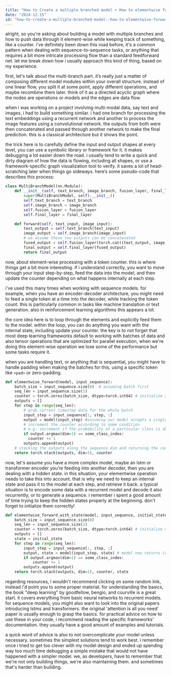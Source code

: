 ```yaml
---
title: "How to Create a multiple branched model + How to elementwise forward propagate a model and update a counter token?"
date: "2024-12-15"
id: "how-to-create-a-multiple-branched-model--how-to-elementwise-forward-propagate-a-model-and-update-a-counter-token"
---
```


alright, so you're asking about building a model with multiple branches and how to push data through it element-wise while keeping track of something, like a counter. i've definitely been down this road before, it's a common pattern when dealing with sequence-to-sequence tasks, or anything that requires a bit more intricate processing flow than a standard feedforward net. let me break down how i usually approach this kind of thing, based on my experience.

first, let's talk about the multi-branch part. it’s really just a matter of composing different model modules within your overall structure. instead of one linear flow, you split it at some point, apply different operations, and maybe recombine them later. think of it as a directed acyclic graph where the nodes are operations or models and the edges are data flow.

when i was working on a project involving multi-modal data, say text and images, i had to build something similar. i had one branch for processing the text embeddings using a recurrent network and another to process the image features using a convolutional network. the outputs from both were then concatenated and passed through another network to make the final prediction. this is a classical architecture but it shows the point.

the trick here is to carefully define the input and output shapes at every level, you can use a symbolic library or framework for it. it makes debugging a lot easier down the road. i usually tend to write a quick and dirty diagram of how the data is flowing, including all shapes, or use a framework-specific graph visualization tool to verify. it saves a lot of head-scratching later when things go sideways. here’s some pseudo-code that describes this process:

```python
class MultiBranchModel(nn.Module):
    def __init__(self, text_branch, image_branch, fusion_layer, final_layer):
        super(MultiBranchModel, self).__init__()
        self.text_branch = text_branch
        self.image_branch = image_branch
        self.fusion_layer = fusion_layer
        self.final_layer = final_layer

    def forward(self, text_input, image_input):
        text_output = self.text_branch(text_input)
        image_output = self.image_branch(image_input)
        # we assume these two outputs can be concatenated
        fused_output = self.fusion_layer(torch.cat((text_output, image_output), dim=1))
        final_output = self.final_layer(fused_output)
        return final_output

```

now, about element-wise processing with a token counter. this is where things get a bit more interesting. if i understand correctly, you want to move through your input step-by-step, feed the data into the model, and then update the counter depending on what happens internally at each step.

i've used this many times when working with sequence models. for example, when you have an encoder-decoder architecture, you might need to feed a single token at a time into the decoder, while tracking the token count. this is particularly common in tasks like machine translation or text generation. also in reinforcement learning algorithms this appears a lot.

the core idea here is to loop through the elements and explicitly feed them to the model. within the loop, you can do anything you want with the internal state, including update your counter. the key is to not forget that most deep learning frameworks default to working with batches of data and also tensor operations that are optimized for parallel execution, when we're doing this element-wise operation we lose some of the performance but some tasks require it.

when you are handling text, or anything that is sequential, you might have to handle padding when making the batches for this, using a specific token like `<pad>` or zero-padding.

```python
def elementwise_forward(model, input_sequence):
    batch_size = input_sequence.size(0)  # assuming batch first
    seq_len = input_sequence.size(1)
    counter = torch.zeros(batch_size, dtype=torch.int64) # initialize a counter per batch
    outputs = []
    for step in range(seq_len):
        # grab current timestep data for the whole batch
        input_step = input_sequence[:, step, :]
        output = model(input_step) #assuming our model accepts a single input step
        # increment the counter according to some condition
        # e.g. increment if the probability of a particular class is above a threshold
        if output.argmax(dim=1) == some_class_index:
          counter += 1
        outputs.append(output)
    # stacking the outputs along the sequence dim and returning the counter
    return torch.stack(outputs, dim=1), counter

```

now, let's assume you have a more complex model, maybe an lstm or transformer encoder you’re feeding into another decoder, then you are dealing with a hidden state. in this situation, your elementwise operation needs to take this into account. that is why we need to keep an internal state and pass it to the model at each step, and retrieve it back. a typical situation is to encode some data with a recurrent model and decode it also recurrently, or to generate a sequence. i remember i spent a good amount of time trying to keep the hidden states properly at the beginning. don't forget to initialize them correctly!

```python
def elementwise_forward_with_state(model, input_sequence, initial_state=None):
    batch_size = input_sequence.size(0)
    seq_len = input_sequence.size(1)
    counter = torch.zeros(batch_size, dtype=torch.int64) # initialize counter per batch
    outputs = []
    state = initial_state
    for step in range(seq_len):
        input_step = input_sequence[:, step, :]
        output, state = model(input_step, state) # model now returns (output, state)
        if output.argmax(dim=1) == some_class_index:
            counter += 1
        outputs.append(output)
    return torch.stack(outputs, dim=1), counter, state

```

regarding resources, i wouldn't recommend clicking on some random link, instead i'd point you to some proper material. for understanding the basics, the book "deep learning" by goodfellow, bengio, and courville is a great start. it covers everything from basic neural networks to recurrent models. for sequence models, you might also want to look into the original papers introducing lstms and transformers. the original 'attention is all you need' paper is usually enough to grasp the basics. for practical advice on how to use these in your code, i recommend reading the specific frameworks' documentation. they usually have a good amount of examples and tutorials.

a quick word of advice is also to not overcomplicate your model unless necessary. sometimes the simplest solutions tend to work best. i remember once i tried to get too clever with my model design and ended up spending way too much time debugging a simple mistake that would not have happened with a simpler model. we, as developers, have to remember that we're not only building things, we're also maintaining them.
and sometimes that's harder than building.

